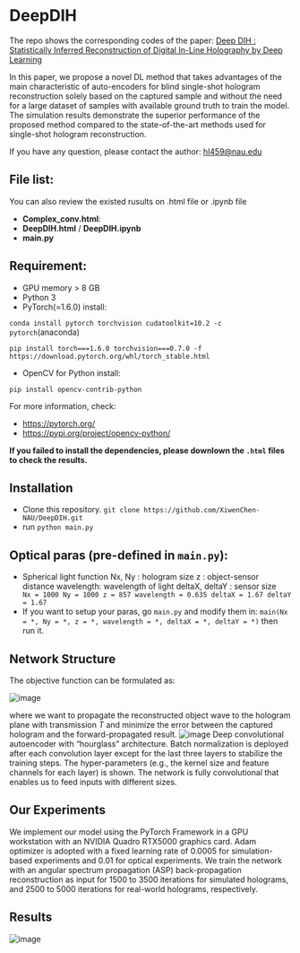 # DeepDIH
The repo shows the corresponding codes of the paper: 
[Deep DIH : Statistically Inferred Reconstruction of Digital In-Line Holography by Deep Learning](https://arxiv.org/abs/2004.12231)

In this paper, we propose a novel DL method that takes advantages of the main characteristic of auto-encoders for blind single-shot hologram reconstruction solely based on the captured sample and without the need for a large dataset of samples with available ground truth to train the model. The simulation results demonstrate the superior performance of the proposed method compared to the state-of-the-art methods used for single-shot hologram reconstruction.

If you have any question, please contact the author: hl459@nau.edu
## File list:
You can also review the existed rusults on .html file or .ipynb file 
- **Complex_conv.html**:
- **DeepDIH.html** / **DeepDIH.ipynb** 
- **main.py**
## Requirement:
- GPU memory > 8 GB
- Python 3
- PyTorch(=1.6.0) install:

`conda install pytorch torchvision cudatoolkit=10.2 -c pytorch`(anaconda)

`pip install torch===1.6.0 torchvision===0.7.0 -f https://download.pytorch.org/whl/torch_stable.html`

- OpenCV for Python install:

`pip install opencv-contrib-python`

For more information, check:
- https://pytorch.org/
- https://pypi.org/project/opencv-python/

**If you failed to install the dependencies, please downlown the `.html` files to check the results.**

## Installation
- Clone this repository.
`git clone https://github.com/XiwenChen-NAU/DeepDIH.git`
- run
`python main.py`

## Optical paras (pre-defined in `main.py`):
- Spherical light function Nx, Ny : hologram size z : object-sensor distance wavelength: wavelength of light deltaX, deltaY : sensor size
`   Nx = 1000
    Ny = 1000
    z = 857
    wavelength = 0.635
    deltaX = 1.67
    deltaY = 1.67`
- If you want to setup your paras, go `main.py` and modify them in:
`main(Nx = *, Ny = *, z = *, wavelength = *, deltaX = *, deltaY = *)`
then run it.
## Network Structure
The objective function can be formulated as:

![image](https://latex.codecogs.com/gif.latex?w%20=%20\mathop{\arg\min}_{w}%20\%20\%20\|%20H-T(f(H,w))\|_{2}^{2})

where we want to propagate the reconstructed object wave to the hologram plane with transmission $T$ and minimize the error between the captured hologram and the forward-propagated result.
![image](https://github.com/XiwenChen-NAU/DeepDIH/blob/master/Figures/fig4-2.jpg)
Deep convolutional autoencoder with “hourglass” architecture. Batch normalization is deployed after each convolution layer except for the last three layers to stabilize the training steps. The hyper-parameters (e.g., the kernel size and feature channels for each layer) is shown. The network is fully convolutional that enables us to feed inputs with different sizes.
## Our Experiments
We implement our model using the PyTorch Framework in a GPU workstation with an NVIDIA Quadro RTX5000 graphics card. Adam optimizer is adopted with a fixed learning rate of 0.0005 for simulation-based experiments and 0.01 for optical experiments. We train the network with an angular spectrum propagation (ASP) back-propagation reconstruction as input for 1500 to 3500 iterations for simulated holograms, and 2500 to 5000 iterations for real-world holograms, respectively.
## Results
![image](https://github.com/XiwenChen-NAU/DeepDIH/blob/master/Figures/fig12.jpg)

